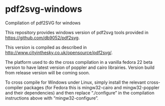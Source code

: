 # pdf2svg-windows
Compilation of pdf2SVG for windows

This repository provides windows version of pdf2svg tools provided in https://github.com/db9052/pdf2svg.

This version is compiled as described in http://www.cityinthesky.co.uk/opensource/pdf2svg/.

The platform used to do the cross compilation in a vanilla fedora 22 beta version to have latest version of poppler and cairo librairies. Version build from release version will be coming soon.

To cross compile for Windows under Linux, simply install the relevant cross-compiler packages (for Fedora this is mingw32-cairo and mingw32-poppler and their dependencies) and then replace “./configure” in the compilation instructions above with “mingw32-configure”.